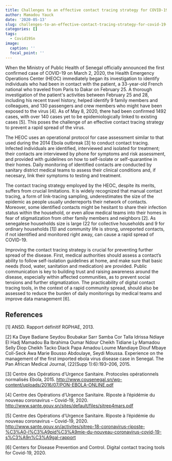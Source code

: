 ```yaml
---
title: Challenges to an effective contact tracing strategy for COVID-19 in Senegal
author: Mamadou Yauck
date: '2020-05-13'
slug: challenges-to-an-effective-contact-tracing-strategy-for-covid-19-in-senegal
categories: []
tags:
  - Covid19Sn
image:
  caption: ''
  focal_point: ''
---
```


When the Ministry of Public Health of Senegal officially announced the first confirmed case
of COVID-19 on March 2, 2020, the Health Emergency Operations Center (HEOC) immediately
began its investigation to identify individuals who had been in contact with the patient, a 33-year-old French national who traveled from Paris to Dakar on February 25. A thorough investigation of the patient's activities between February 25 and 28, including his recent travel history, helped identify 9 family members and colleagues, and 130 passengers and crew members who might have been exposed to the virus [4]. As of May 8, 2020, there had been confirmed 1492 cases, with over 140 cases yet to be epidemiologically linked to existing cases [5]. This poses the challenge of an effective contact tracing strategy to prevent a rapid spread of the virus. 


The HEOC uses an operational protocol for case assessment similar to that used during the 2014 Ebola outbreak [3] to conduct contact tracing. Infected individuals are identified, interviewed and isolated for treatment; their contacts are interviewed by phone for symptoms and risk assessment, and provided with guidelines on how to self-isolate or self-quarantine in their homes. Daily monitoring of identified contacts are conducted by sanitary district medical teams to assess their clinical conditions and, if necesary, link their symptoms to testing and treatment.


The contact tracing strategy employed by the HEOC, despite its merits, suffers from crucial
limitations. It is widely recognized that manual contact tracing, a form of link-tracing sampling, underestimates the size of the epidemic as people usually underreports their network of contacts. Moreover, some identified contacts might be hesitant to share their infection status within the household, or even allow medical teams into their homes in fear of stigmatization from other family members and neighbors [2]. As senegalese households size is large (22 for collective households and 9 for ordinary households [1]) and community life is strong, unreported contacts, if not identified and monitored right away, can cause a rapid spread of COVID-19.


Improving the contact tracing strategy is crucial for preventing further spread of the disease. First, medical authorities should assess a contact’s ability to follow self-isolation guidelines at home, and make sure that basic needs (food, water, sanitation and medication) are provided. Public communication is key to building trust and raising awareness around the disease, especially within affected communities, as to prevent social tensions and further stigmatization. The practicability of digital contact tracing tools, in the context of a rapid community spread, should also be assessed to reduce the burden of daily monitorings by medical teams and improve data management [6].


## References

[1] ANSD. Rapport définitif RGPHAE, 2013.

[2] Ka Daye Badiane Seydou Boubakar Sarr Samba Cor Talla Idrissa Ndiaye El Hadj Mamadou
Ba Ibrahima Oumar Ndour Cheikh Tidiane Ly Mamadou Selly Diop Cheikh Tacko Diack
Papa Amadou Loume Mandiaye Diouf Mbaye Coll-Seck Awa Marie Bousso Abdoulaye,
Seydi Moussa. Experience on the management of the first imported ebola virus disease case
in Senegal. The Pan African Medical Journal, (22(Supp 1):6):193–206, 2015.

[3] Centre des Opérations d’Urgence Sanitaire. Protocoles opérationnels normalisés Ebola, 2015. http://www.cousenegal.sn/wp-content/uploads/2016/07/PON-EBOLA-ONLINE.pdf

[4] Centre des Opérations d’Urgence Sanitaire. Riposte à l’épidémie du nouveau coronavirus – Covid-19, 2020. http://www.sante.gouv.sn/sites/default/files/sitrep4mars.pdf

[5] Centre des Opérations d’Urgence Sanitaire. Riposte à l’épidémie du nouveau coronavirus – Covid-19, 2020. http://www.sante.gouv.sn/activites/sitrep-18-coronavirus-riposte-%C3%A0-l%C3%A9pid%C3%A9mie-du-nouveau-coronavirus-covid-19-s%C3%A9n%C3%A9gal-rapport

[6] Centers for Disease Prevention and Control. Digital contact tracing tools for Covid-19, 2020.